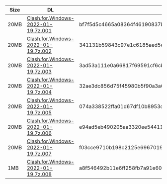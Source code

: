 |    Size   |     DL  | sha512sum |
|  ---  |  ---  |  ---  |
| 20MB | [Clash.for.Windows-2022-01-19.7z.001](https://cdn.jsdelivr.net/gh/appleians/cfw_intel@main/Clash.for.Windows-2022-01-19.7z.001) | bf7f5d5c4665a08364f46190837bb4bde09ecd6dd4c2585140c3e64a15ba8054ee687f00a9450b1f55a0945801c427d57b325830b22497fbd9922614edd03e96 |
| 20MB | [Clash.for.Windows-2022-01-19.7z.002](https://cdn.jsdelivr.net/gh/appleians/cfw_intel@main/Clash.for.Windows-2022-01-19.7z.002) | 341131b59843c97e1c6185aed5ebc4e9056a1fcf49a052ec99c3d63f58c8485ef84b6abf89e6afda8925108648f9851813a4f4613e5ce4b83c548d2a81fc5ead |
| 20MB | [Clash.for.Windows-2022-01-19.7z.003](https://cdn.jsdelivr.net/gh/appleians/cfw_intel@main/Clash.for.Windows-2022-01-19.7z.003) | 3ad53a111e0a66817f69591cf6cb888d49b8b4ab753fc62d856b8042efe955fe0d674c524efd2e5f87a287026cf5c3ada0172402bcbd15136f9113e15be787a9 |
| 20MB | [Clash.for.Windows-2022-01-19.7z.004](https://cdn.jsdelivr.net/gh/appleians/cfw_intel@main/Clash.for.Windows-2022-01-19.7z.004) | 32ae3dc856d75f45980b5f90a3a0ff0b05521651784c15631413b02c7e0d74bc60fd60b3fea5ac5c1fbfeb8be1388f335de25eba6347e2ccfe6c35e93b1d2b60 |
| 20MB | [Clash.for.Windows-2022-01-19.7z.005](https://cdn.jsdelivr.net/gh/appleians/cfw_intel@main/Clash.for.Windows-2022-01-19.7z.005) | 074a338522ffa01d67df10b8953c89a0321f931fe20417158c6082fcd1d2abd4a9e6bd8a347cb0ffc1430c684b6f1017bdc5146b962c9c18ccdfa01d2605e85a |
| 20MB | [Clash.for.Windows-2022-01-19.7z.006](https://cdn.jsdelivr.net/gh/appleians/cfw_intel@main/Clash.for.Windows-2022-01-19.7z.006) | e94ad5eb490205aa3320ee54411bd3db5c68d76ffabc3319d876fc40d8431696dd7b0e185c30a14572d11176ccb1ac16c6ce9c50ea77300572116ff65fd72642 |
| 20MB | [Clash.for.Windows-2022-01-19.7z.007](https://cdn.jsdelivr.net/gh/appleians/cfw_intel@main/Clash.for.Windows-2022-01-19.7z.007) | f03cce9710b198c2125e6967019027a87ae3183f4348aedf28a65f2eb39c4eeae05c120ebe7a3094a84ce9d9928e6ace83c3ae282e979f317541f10cddc399b6 |
| 1MB | [Clash.for.Windows-2022-01-19.7z.008](https://cdn.jsdelivr.net/gh/appleians/cfw_intel@main/Clash.for.Windows-2022-01-19.7z.008) | a8f546492b11e6ff258fb7a91e602df070dc4db8369a2da0dd43372cd1336e5fea3792a5ba6f123435a7ed705abbe03207fbd0aefb9ac2f5b2e457d7b88ae38b |
